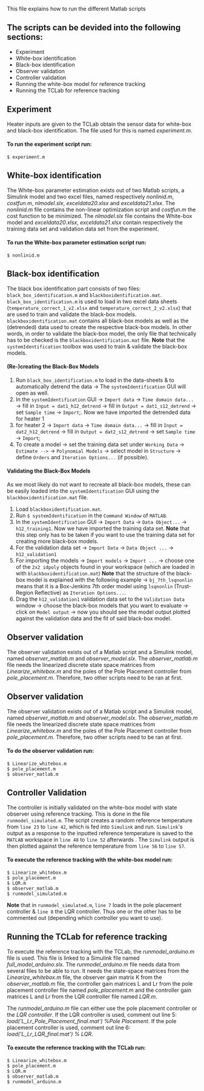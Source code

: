 This file explains how to run the different Matlab scripts

## The scripts can be devided into the following sections:
* Experiment
* White-box identification
* Black-box identification
* Observer validation
* Controller validation
* Running the white-box model for reference tracking
* Running the TCLab for reference tracking



## Experiment
Heater inputs are given to the TCLab obtain the sensor data for white-box and black-box identification. The file used for this is named *experiment.m*.
#### To run the experiment script run: 
```
$ experiment.m
```



## White-box identification
The White-box parameter estimation exists out of two Matlab scripts, a Simulink model and two excel files, named respectively *nonlinid.m*, *costfun.m*, *nlmodel.slx*, *exceldata20.xlsx* and *exceldata21.xlsx*. The *nonlinid.m* file contains the non-linear optimization script and *costfun.m* the cost function to be minimized. The *nlmodel.slx* file contains the White-box model and *exceldata20.xlsx*, *exceldata21.xlsx* contain respectively the training data set and validation data set from the experiment. 

#### To run the White-box parameter estimation script run: 
```
$ nonlinid.m
```



## Black-box identification
The black box identification part consists of two files: ```black_box_identification.m``` and ```blackboxidentification.mat```.
```black_box_identification.m``` is used to load in two excel data sheets (```temperature_correct_1_v2.xlsx``` and ```temperature_correct_2_v2.xlsx```) that are used to train and validate the black-box models.
```blackboxidentification.mat``` contains all black-box models as well as the (detrended) data used to create the respective black-box models. In other words, in order to validate the black-box model, the only file that technically has to be checked is the ```blackboxidentification.mat``` file.
 **Note** that the ```systemIdentification``` toolbox was used to train & validate the black-box models.

#### (Re-)creating the Black-Box Models
1. Run ```black_box_identification.m``` to load in the data-sheets & to automatically detrend the data &#8594; The ```systemIdentification``` GUI will open as well.
2. In the ```systemIdentification``` GUI &#8594; ```Import data``` &#8594; ```Time domain data...``` &#8594; fill in ```Input = dat1_h12_detrend``` &#8594; fill in ```Output = dat1_s12_detrend``` &#8594; set ```Sample time``` &#8594; ```Import```;. Now we have imported the detrended data for heater 1
3. for heater 2 &#8594; ```Import data``` &#8594; ```Time domain data...``` &#8594; fill in ```Input = dat2_h12_detrend``` &#8594; fill in ```Output = dat2_s12_detrend``` &#8594; set ```Sample time``` &#8594; ```Import```;
4. To create a model &#8594; set the training data set under ```Working Data``` &#8594; ```Estimate -->``` &#8594; ```Polynomial Models``` &#8594; select model in ```Structure``` &#8594; define ```Orders``` and ```Iteration Options...``` (if possible). 
#### Validating the Black-Box Models
As we most likely do not want to recreate all black-box models, these can be easily loaded into the ```systemIdentification``` GUI using the ```blackboxidentification.mat``` file.
1. Load ```blackboxidentification.mat```.
2. Run ```$ systemIdentification``` in the ```Command Window``` of ```MATLAB```.
3. In the ```systemIdentification``` GUI &#8594; ```Import Data``` &#8594; ```Data Object...``` &#8594; ```h12_training1```. Now we have imported the training data set. **Note** that this step only has to be taken if you want to use the training data set for creating more black-box models.
4. For the validation data set &#8594; ```Import Data``` &#8594; ```Data Object ...``` &#8594; ```h12_validation1```
5. For importing the models &#8594; ```Import models``` &#8594; ```Import ...``` &#8594; choose one of the ```2x2 idpoly``` objects found in your workspace (which are loaded in with ```blackboxidentification.mat```) **Note** that the structure of the black-box model is explained with the following example &#8594; ```bj_7th_lsqnonlin``` means that it is a Box-Jenkins 7th order model using ```lsqnonlin``` (Trust-Region Reflective) as ```Iteration Options...```.
6. Drag the ```h12_validation1``` validation data set to the ```Validation Data``` window &#8594; choose the black-box models that you want to evaluate &#8594; click on ```Model output``` &#8594; now you should see the model output plotted against the validation data and the fit of said black-box model.

## Observer validation
The observer validation exists out of a Matlab script and a Simulink model, named *observer_matlab.m* and *observer_model.slx*. The *observer_matlab.m* file needs the linearized discrete state space matrices from *Linearize_whitebox.m* and the poles of the Pole Placement controller from *pole_placement.m*. Therefore, two other scripts need to be ran at first.


## Observer validation
The observer validation exists out of a Matlab script and a Simulink model, named *observer_matlab.m* and *observer_model.slx*. The *observer_matlab.m* file needs the linearized discrete state space matrices from *Linearize_whitebox.m* and the poles of the Pole Placement controller from *pole_placement.m*. Therefore, two other scripts need to be ran at first.
#### To do the observer validation run: 
```
$ Linearize_whitebox.m
$ pole_placement.m
$ observer_matlab.m
```

## Controller Validation
The controller is initially validated on the white-box model with state observer using reference tracking. This is done in the file ```runmodel_simulated.m```. The script creates a random reference temperature from ```line 23``` to ```line 42```, which is fed into ```Simulink``` and run. ```Simulink```'s output as a response to the inputted reference temperature is saved to the ```MATLAB``` workspace in ```line 48``` to ```line 52``` afterwards . The ```Simulink``` output is then plotted against the reference temperature from ```line 56``` to ```line 57```.

#### To execute the reference tracking with the white-box model run: 
```
$ Linearize_whitebox.m
$ pole_placement.m
$ LQR.m
$ observer_matlab.m
$ runmodel_simulated.m
```
**Note** that in ```runmodel_simulated.m```, ```line 7``` loads in the pole placement controller & ```line 8``` the LQR controller. Thus one or the other has to be commented out (depending which controller you want to use).

## Running the TCLab for reference tracking
To execute the reference tracking with the TCLab, the *runmodel_arduino.m* file is used. This file is linked to a Simulink file named *full_model_arduino.slx*. The *runmodel_arduino.m* file needs data from several files to be able to run. It needs the state-space matrices from the *Linearize_whitebox.m* file, the observer gain matrix K from the *observer_matlab.m* file, the controller gain matrices L and Lr from the pole placement controller file named *pole_placement.m* and the controller gain matrices L and Lr from the LQR controller file named *LQR.m*. 

The *runmodel_arduino.m* file can either use the pole placement controller or the *LQR controller*. If the LQR controller is used, comment out line 5: *load('L_Lr_Pole_Placement_final.mat') %Pole Placement*. If the pole placement controller is used, comment out line 6: *load('L_Lr_LQR_final.mat') % LQR*. 
#### To execute the reference tracking with the TCLab run: 
```
$ Linearize_whitebox.m
$ pole_placement.m
$ LQR.m
$ observer_matlab.m
$ runmodel_arduino.m
```
